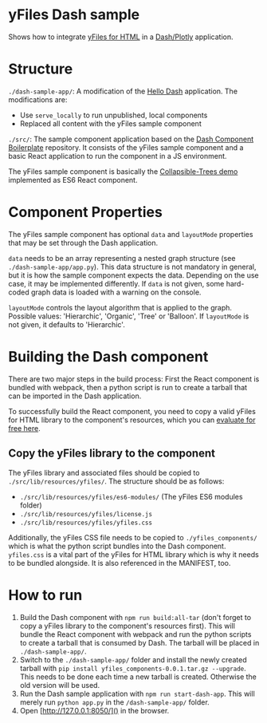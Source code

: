 # yFiles Dash sample
Shows how to integrate [yFiles for HTML](https://www.yworks.com/yfileshtml) in a [Dash/Plotly](https://plot.ly/products/dash/) application.

# Structure
`./dash-sample-app/`: A modification of the [Hello Dash](https://dash.plot.ly/getting-started) application. The modifications are:
* Use `serve_locally` to run unpublished, local components
* Replaced all content with the yFiles sample component

`./src/`: The sample component application based on the [Dash Component Boilerplate](https://github.com/plotly/dash-component-boilerplate) repository. It consists of the yFiles sample component and a basic React application to run the component in a JS environment.
 
The yFiles sample component is basically the [Collapsible-Trees demo](https://live.yworks.com/demos/complete/collapse/index.html) implemented as ES6 React component. 

# Component Properties
The yFiles sample component has optional `data` and `layoutMode` properties that may be set through the Dash application.

`data` needs to be an array representing a nested graph structure (see `./dash-sample-app/app.py`). This data structure is not mandatory in general, but it is how the sample component expects the data. Depending on the use case, it may be implemented differently. If `data` is not given, some hard-coded graph data is loaded with a warning on the console.

`layoutMode` controls the layout algorithm that is applied to the graph. Possible values: 'Hierarchic', 'Organic', 'Tree' or 'Balloon'. If `layoutMode` is not given, it defaults to 'Hierarchic'.

# Building the Dash component
There are two major steps in the build process: First the React component is bundled with webpack, then a python script is run to create a tarball that can be imported in the Dash application. 

To successfully build the React component, you need to copy a valid yFiles for HTML library to the component's resources, which you can [evaluate for free here](https://www.yworks.com/products/yfiles-for-html/evaluate).

## Copy the yFiles library to the component
The yFiles library and associated files should be copied to `./src/lib/resources/yfiles/`. The structure should be as follows:
- `./src/lib/resources/yfiles/es6-modules/` (The yFiles ES6 modules folder)
- `./src/lib/resources/yfiles/license.js`
- `./src/lib/resources/yfiles/yfiles.css`

Additionally, the yFiles CSS file needs to be copied to `./yfiles_components/` which is what the python script bundles into the Dash component. `yfiles.css` is a vital part of the yFiles for HTML library which is why it needs to be bundled alongside. It is also referenced in the MANIFEST, too.

# How to run
1. Build the Dash component with `npm run build:all-tar` (don't forget to copy a yFiles library to the component's resources first). This will bundle the React component with webpack and run the python scripts to create a tarball that is consumed by Dash. The tarball will be placed in `./dash-sample-app/`.
2. Switch to the `./dash-sample-app/` folder and install the newly created tarball with `pip install yfiles_components-0.0.1.tar.gz --upgrade`. This needs to be done each time a new tarball is created. Otherwise the old version will be used.
3. Run the Dash sample application with `npm run start-dash-app`. This will merely run `python app.py` in the `/dash-sample-app/` folder.
4. Open [http://127.0.0.1:8050/]() in the browser. 
